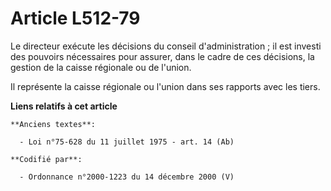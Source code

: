 # Article L512-79

Le directeur exécute les décisions du conseil d'administration ; il est investi des pouvoirs nécessaires pour assurer, dans
le cadre de ces décisions, la gestion de la caisse régionale ou de l'union.

Il représente la caisse régionale ou l'union dans ses rapports avec les tiers.

**Liens relatifs à cet article**

	**Anciens textes**:

	  - Loi n°75-628 du 11 juillet 1975 - art. 14 (Ab)

	**Codifié par**:

	  - Ordonnance n°2000-1223 du 14 décembre 2000 (V)
